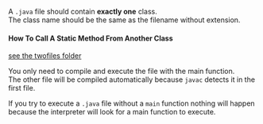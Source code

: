 A `.java` file should contain **exactly one** class.\
The class name should be the same as the filename without extension.

#### How To Call A Static Method From Another Class

[see the twofiles folder](https://gitlab.com/bjt-user/java/-/tree/main/twofiles)

You only need to compile and execute the file with the main function.\
The other file will be compiled automatically because `javac` detects it in the first file.

If you try to execute a `.java` file without a `main` function nothing will happen\
because the interpreter will look for a main function to execute.
